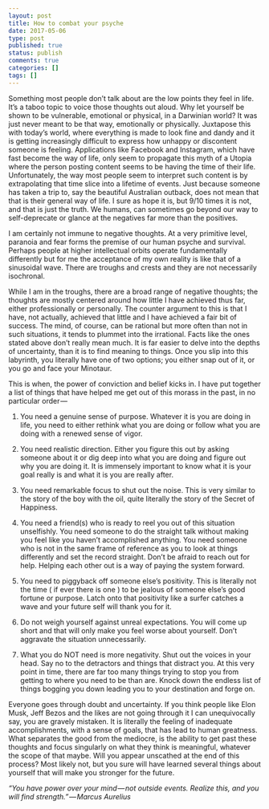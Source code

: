 ```yaml
---
layout: post
title: How to combat your psyche
date: 2017-05-06
type: post
published: true
status: publish
comments: true
categories: []
tags: []
---
```


Something most people don’t talk about are the low points they feel in life. It’s a taboo topic to voice those thoughts out aloud. Why let yourself be shown to be vulnerable, emotional or physical, in a Darwinian world? It was just never meant to be that way, emotionally or physically. Juxtapose this with today’s world, where everything is made to look fine and dandy and it is getting increasingly difficult to express how unhappy or discontent someone is feeling. Applications like Facebook and Instagram, which have fast become the way of life, only seem to propagate this myth of a Utopia where the person posting content seems to be having the time of their life. Unfortunately, the way most people seem to interpret such content is by extrapolating that time slice into a lifetime of events. Just because someone has taken a trip to, say the beautiful Australian outback, does not mean that that is their general way of life. I sure as hope it is, but 9/10 times it is not, and that is just the truth. We humans, can sometimes go beyond our way to self-deprecate or glance at the negatives far more than the positives.

I am certainly not immune to negative thoughts. At a very primitive level, paranoia and fear forms the premise of our human psyche and survival. Perhaps people at higher intellectual orbits operate fundamentally differently but for me the acceptance of my own reality is like that of a sinusoidal wave. There are troughs and crests and they are not necessarily isochronal.

While I am in the troughs, there are a broad range of negative thoughts; the thoughts are mostly centered around how little I have achieved thus far, either professionally or personally. The counter argument to this is that I have, not actually, achieved that little and I have achieved a fair bit of success. The mind, of course, can be rational but more often than not in such situations, it tends to plummet into the irrational. Facts like the ones stated above don’t really mean much. It is far easier to delve into the depths of uncertainty, than it is to find meaning to things. Once you slip into this labyrinth, you literally have one of two options; you either snap out of it, or you go and face your Minotaur.

This is when, the power of conviction and belief kicks in. I have put together a list of things that have helped me get out of this morass in the past, in no particular order — 

1. You need a genuine sense of purpose. Whatever it is you are doing in life, you need to either rethink what you are doing or follow what you are doing with a renewed sense of vigor. 

2. You need realistic direction. Either you figure this out by asking someone about it or dig deep into what you are doing and figure out why you are doing it. It is immensely important to know what it is your goal really is and what it is you are really after. 

3. You need remarkable focus to shut out the noise. This is very similar to the story of the boy with the oil, quite literally the story of the Secret of Happiness.

4. You need a friend(s) who is ready to reel you out of this situation unselfishly. You need someone to do the straight talk without making you feel like you haven’t accomplished anything. You need someone who is not in the same frame of reference as you to look at things differently and set the record straight. Don’t be afraid to reach out for help. Helping each other out is a way of paying the system forward.

5. You need to piggyback off someone else’s positivity. This is literally not the time ( if ever there is one ) to be jealous of someone else’s good fortune or purpose. Latch onto that positivity like a surfer catches a wave and your future self will thank you for it. 

6. Do not weigh yourself against unreal expectations. You will come up short and that will only make you feel worse about yourself. Don’t aggravate the situation unnecessarily.

7. What you do NOT need is more negativity. Shut out the voices in your head. Say no to the detractors and things that distract you. At this very point in time, there are far too many things trying to stop you from getting to where you need to be than are. Knock down the endless list of things bogging you down leading you to your destination and forge on.

Everyone goes through doubt and uncertainty. If you think people like Elon Musk, Jeff Bezos and the likes are not going through it I can unequivocally say,  you are gravely mistaken. It is literally the  feeling of inadequate accomplishments, with a sense of goals, that has lead to human greatness. What separates the good from the mediocre, is the ability to get past these thoughts and focus singularly on what they think is meaningful, whatever the scope of that maybe. Will you appear unscathed at the end of this process? Most likely not, but you sure will have learned several things about yourself that will make you stronger for the future.

*“You have power over your mind — not outside events. Realize this, and you will find strength.” — Marcus Aurelius*
